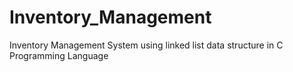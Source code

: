 # Inventory_Management
Inventory Management System using linked list data structure in C Programming Language
